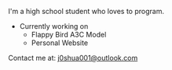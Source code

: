 I'm a high school student who loves to program.

- Currently working on
  - Flappy Bird A3C Model
  - Personal Website

Contact me at: j0shua001@outlook.com
